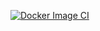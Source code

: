 [![Docker Image CI](https://github.com/Homeppv2/aggregator/actions/workflows/docker-image.yml/badge.svg)](https://github.com/Homeppv2/aggregator/actions/workflows/docker-image.yml)
